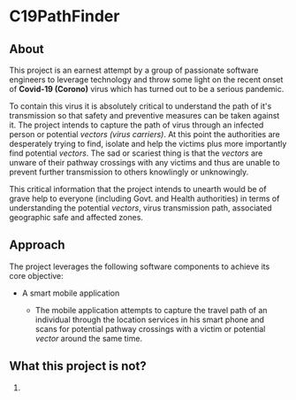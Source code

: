 # C19PathFinder

## About

This project is an earnest attempt by a group of passionate software engineers to leverage technology and throw some light on the recent onset of **Covid-19 (Corono)** virus which has turned out to be a serious pandemic.

To contain this virus it is absolutely critical to understand the path of it's transmission so that safety and preventive measures can be taken against it. The project intends to capture the path of virus through an infected person or potential *vectors (virus carriers)*. At this point the authorities are desperately trying to find, isolate and help the victims plus more importantly find potential *vectors*. The sad or scariest thing is that the *vectors* are unware of their pathway crossings with any victims and thus are unable to prevent further transmission to others knowlingly or unknowingly. 

This critical information that the project intends to unearth would be of grave help to everyone (including Govt. and Health authorities) in terms of understanding the potential *vectors*, virus transmission path, associated geographic safe and affected zones.

## Approach

The project leverages the following software components to achieve its core objective:

* A smart mobile application

  * The mobile application attempts to capture the travel path of an individual through the location services in his smart phone and scans for potential pathway crossings with a victim or potential *vector* around the same time. 

## What this project is not?

1. 

